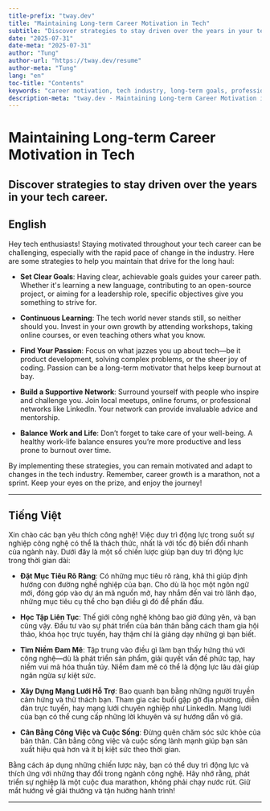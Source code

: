```yaml
---
title-prefix: "tway.dev"
title: "Maintaining Long-term Career Motivation in Tech"
subtitle: "Discover strategies to stay driven over the years in your tech career."
date: "2025-07-31"
date-meta: "2025-07-31"
author: "Tung"
author-url: "https://tway.dev/resume"
author-meta: "Tung"
lang: "en"
toc-title: "Contents"
keywords: "career motivation, tech industry, long-term goals, professional development, software engineering"
description-meta: "tway.dev - Maintaining Long-term Career Motivation in Tech - Discover strategies to stay driven over the years in your tech career."
---
```


# Maintaining Long-term Career Motivation in Tech
## Discover strategies to stay driven over the years in your tech career.

## English
Hey tech enthusiasts! Staying motivated throughout your tech career can be challenging, especially with the rapid pace of change in the industry. Here are some strategies to help you maintain that drive for the long haul:

- **Set Clear Goals**: Having clear, achievable goals guides your career path. Whether it's learning a new language, contributing to an open-source project, or aiming for a leadership role, specific objectives give you something to strive for.

- **Continuous Learning**: The tech world never stands still, so neither should you. Invest in your own growth by attending workshops, taking online courses, or even teaching others what you know.

- **Find Your Passion**: Focus on what jazzes you up about tech—be it product development, solving complex problems, or the sheer joy of coding. Passion can be a long-term motivator that helps keep burnout at bay.

- **Build a Supportive Network**: Surround yourself with people who inspire and challenge you. Join local meetups, online forums, or professional networks like LinkedIn. Your network can provide invaluable advice and mentorship.

- **Balance Work and Life**: Don’t forget to take care of your well-being. A healthy work-life balance ensures you’re more productive and less prone to burnout over time.

By implementing these strategies, you can remain motivated and adapt to changes in the tech industry. Remember, career growth is a marathon, not a sprint. Keep your eyes on the prize, and enjoy the journey!

---

## Tiếng Việt
Xin chào các bạn yêu thích công nghệ! Việc duy trì động lực trong suốt sự nghiệp công nghệ có thể là thách thức, nhất là với tốc độ biến đổi nhanh của ngành này. Dưới đây là một số chiến lược giúp bạn duy trì động lực trong thời gian dài:

- **Đặt Mục Tiêu Rõ Ràng**: Có những mục tiêu rõ ràng, khả thi giúp định hướng con đường nghề nghiệp của bạn. Cho dù là học một ngôn ngữ mới, đóng góp vào dự án mã nguồn mở, hay nhắm đến vai trò lãnh đạo, những mục tiêu cụ thể cho bạn điều gì đó để phấn đấu.

- **Học Tập Liên Tục**: Thế giới công nghệ không bao giờ đứng yên, và bạn cũng vậy. Đầu tư vào sự phát triển của bản thân bằng cách tham gia hội thảo, khóa học trực tuyến, hay thậm chí là giảng dạy những gì bạn biết.

- **Tìm Niềm Đam Mê**: Tập trung vào điều gì làm bạn thấy hứng thú với công nghệ—dù là phát triển sản phẩm, giải quyết vấn đề phức tạp, hay niềm vui mã hóa thuần túy. Niềm đam mê có thể là động lực lâu dài giúp ngăn ngừa sự kiệt sức.

- **Xây Dựng Mạng Lưới Hỗ Trợ**: Bao quanh bạn bằng những người truyền cảm hứng và thử thách bạn. Tham gia các buổi gặp gỡ địa phương, diễn đàn trực tuyến, hay mạng lưới chuyên nghiệp như LinkedIn. Mạng lưới của bạn có thể cung cấp những lời khuyên và sự hướng dẫn vô giá.

- **Cân Bằng Công Việc và Cuộc Sống**: Đừng quên chăm sóc sức khỏe của bản thân. Cân bằng công việc và cuộc sống lành mạnh giúp bạn sản xuất hiệu quả hơn và ít bị kiệt sức theo thời gian.

Bằng cách áp dụng những chiến lược này, bạn có thể duy trì động lực và thích ứng với những thay đổi trong ngành công nghệ. Hãy nhớ rằng, phát triển sự nghiệp là một cuộc đua marathon, không phải chạy nước rút. Giữ mắt hướng về giải thưởng và tận hưởng hành trình!

---